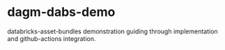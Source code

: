 # dagm-dabs-demo
databricks-asset-bundles demonstration guiding through implementation and github-actions integration. 
